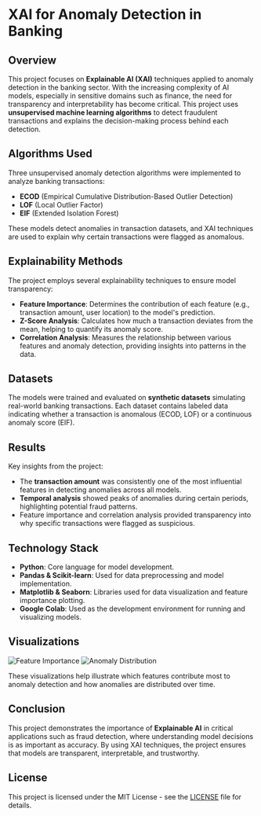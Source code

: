 # XAI for Anomaly Detection in Banking

## Overview
This project focuses on **Explainable AI (XAI)** techniques applied to anomaly detection in the banking sector. With the increasing complexity of AI models, especially in sensitive domains such as finance, the need for transparency and interpretability has become critical. This project uses **unsupervised machine learning algorithms** to detect fraudulent transactions and explains the decision-making process behind each detection.

## Algorithms Used
Three unsupervised anomaly detection algorithms were implemented to analyze banking transactions:
- **ECOD** (Empirical Cumulative Distribution-Based Outlier Detection)
- **LOF** (Local Outlier Factor)
- **EIF** (Extended Isolation Forest)

These models detect anomalies in transaction datasets, and XAI techniques are used to explain why certain transactions were flagged as anomalous.

## Explainability Methods
The project employs several explainability techniques to ensure model transparency:
- **Feature Importance**: Determines the contribution of each feature (e.g., transaction amount, user location) to the model's prediction.
- **Z-Score Analysis**: Calculates how much a transaction deviates from the mean, helping to quantify its anomaly score.
- **Correlation Analysis**: Measures the relationship between various features and anomaly detection, providing insights into patterns in the data.

## Datasets
The models were trained and evaluated on **synthetic datasets** simulating real-world banking transactions. Each dataset contains labeled data indicating whether a transaction is anomalous (ECOD, LOF) or a continuous anomaly score (EIF).

## Results
Key insights from the project:
- The **transaction amount** was consistently one of the most influential features in detecting anomalies across all models.
- **Temporal analysis** showed peaks of anomalies during certain periods, highlighting potential fraud patterns.
- Feature importance and correlation analysis provided transparency into why specific transactions were flagged as suspicious.

## Technology Stack
- **Python**: Core language for model development.
- **Pandas & Scikit-learn**: Used for data preprocessing and model implementation.
- **Matplotlib & Seaborn**: Libraries used for data visualization and feature importance plotting.
- **Google Colab**: Used as the development environment for running and visualizing models.

## Visualizations
![Feature Importance](images/feature_importance.png)
![Anomaly Distribution](images/anomaly_distribution.png)

These visualizations help illustrate which features contribute most to anomaly detection and how anomalies are distributed over time.

## Conclusion
This project demonstrates the importance of **Explainable AI** in critical applications such as fraud detection, where understanding model decisions is as important as accuracy. By using XAI techniques, the project ensures that models are transparent, interpretable, and trustworthy.

## License
This project is licensed under the MIT License - see the [LICENSE](LICENSE) file for details.
